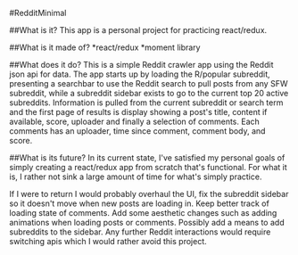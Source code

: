 #RedditMinimal

##What is it?
This app is a personal project for practicing react/redux.

##What is it made of?
*react/redux
*moment library

##What does it do?
This is a simple Reddit crawler app using the Reddit json api for data. The app starts up by loading the R/popular subreddit, presenting a searchbar to use the Reddit search to pull posts from any SFW subreddit, while a subreddit sidebar exists to go to the current top 20 active subreddits.
Information is pulled from the current subreddit or search term and the first page of results is display showing a post's title, content if available, score, uploader and finally a selection of comments.
Each comments has an uploader, time since comment, comment body, and score.

##What is its future?
In its current state, I've satisfied my personal goals of simply creating a react/redux app from scratch that's functional. For what it is, I rather not sink a large amount of time for what's simply practice.

If I were to return I would probably overhaul the UI, fix the subreddit sidebar so it doesn't move when new posts are loading in. Keep better track of loading state of comments. Add some aesthetic changes such as adding animations when loading posts or comments. Possibly add a means to add subreddits to the sidebar. Any further Reddit interactions would require switching apis which I would rather avoid this project.
